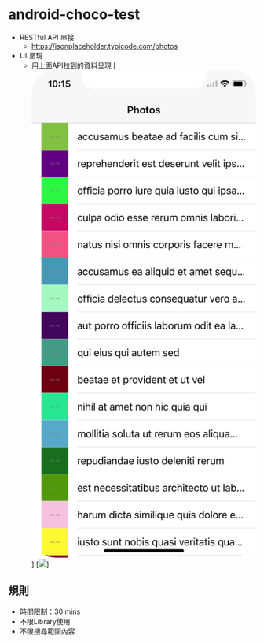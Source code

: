 # android-choco-test

- RESTful API 串接
    - https://jsonplaceholder.typicode.com/photos
- UI 呈現
    - 用上面API拉到的資料呈現
    [![](https://github.com/LouisAndroid/android-choco-test/blob/master/pic/first_page.png)]
    [![](https://github.com/LouisAndroid/android-choco-test/blob/master/pic/second.png)]

    
    
## 規則
- 時間限制：30 mins
- 不限Library使用
- 不限搜尋範圍內容
 
 
   


